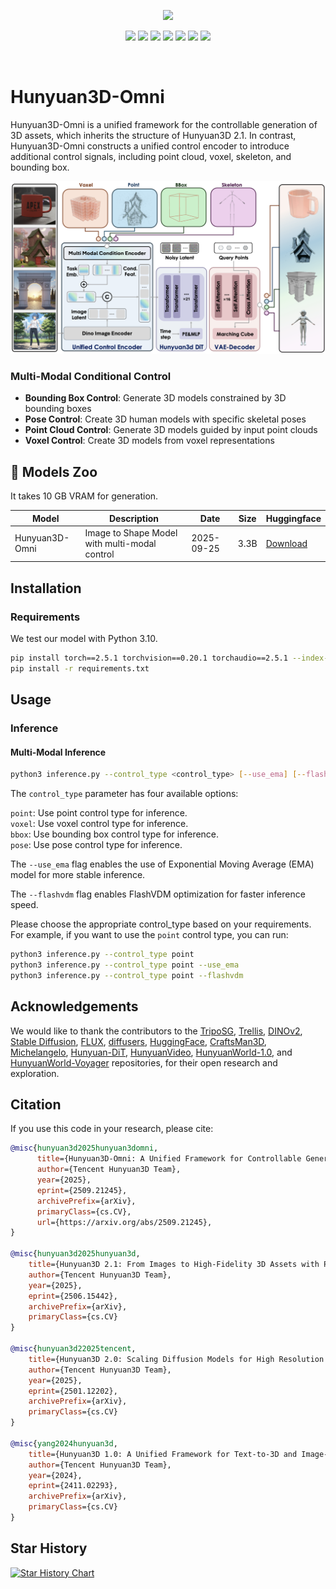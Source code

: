 
<p align="center">
  <img src="assets/omni_teaser.png">
</p>

<div align="center">
  <a href=https://3d.hunyuan.tencent.com target="_blank"><img src=https://img.shields.io/badge/Official%20Site-333399.svg?logo=homepage height=22px></a>
  <a href=https://huggingface.co/tencent/Hunyuan3D-Omni target="_blank"><img src=https://img.shields.io/badge/%F0%9F%A4%97%20Models-d96902.svg height=22px></a>
  <a href=https://3d-models.hunyuan.tencent.com/ target="_blank"><img src= https://img.shields.io/badge/Page-bb8a2e.svg?logo=github height=22px></a>
  <a href=https://discord.gg/dNBrdrGGMa target="_blank"><img src= https://img.shields.io/badge/Discord-white.svg?logo=discord height=22px></a>
  <a href=https://arxiv.org/pdf/2509.21245 target="_blank"><img src=https://img.shields.io/badge/Report-b5212f.svg?logo=arxiv height=22px></a>
  <a href=https://x.com/TencentHunyuan target="_blank"><img src=https://img.shields.io/badge/Hunyuan-black.svg?logo=x height=22px></a>
 <a href="#community-resources" target="_blank"><img src=https://img.shields.io/badge/Community-lavender.svg?logo=homeassistantcommunitystore height=22px></a>
</div>

[//]: # (  <a href=# target="_blank"><img src=https://img.shields.io/badge/Report-b5212f.svg?logo=arxiv height=22px></a>)

[//]: # (  <a href=# target="_blank"><img src= https://img.shields.io/badge/Colab-8f2628.svg?logo=googlecolab height=22px></a>)

[//]: # (  <a href="#"><img alt="PyPI - Downloads" src="https://img.shields.io/pypi/v/mulankit?logo=pypi"  height=22px></a>)
<br>

# Hunyuan3D-Omni

Hunyuan3D-Omni is a unified framework for the controllable generation of 3D assets, which inherits the structure of Hunyuan3D 2.1. In contrast, Hunyuan3D-Omni constructs a unified control encoder to introduce additional control signals, including point cloud, voxel, skeleton, and bounding box.

<p align="left">
  <img src="assets/framework.jpg">
</p>

### Multi-Modal Conditional Control
- **Bounding Box Control**: Generate 3D models constrained by 3D bounding boxes
- **Pose Control**: Create 3D human models with specific skeletal poses  
- **Point Cloud Control**: Generate 3D models guided by input point clouds
- **Voxel Control**: Create 3D models from voxel representations

## 🎁 Models Zoo

It takes 10 GB VRAM for generation.


| Model                      | Description                 | Date       | Size | Huggingface                                                                               |
|----------------------------|-----------------------------|------------|------|-------------------------------------------------------------------------------------------| 
| Hunyuan3D-Omni        | Image to Shape Model with multi-modal control       | 2025-09-25 | 3.3B | [Download](https://huggingface.co/tencent/Hunyuan3D-Omni/tree/main)         |


## Installation

### Requirements
We test our model with Python 3.10.
```bash
pip install torch==2.5.1 torchvision==0.20.1 torchaudio==2.5.1 --index-url https://download.pytorch.org/whl/cu124
pip install -r requirements.txt
```

## Usage

### Inference

#### Multi-Modal Inference
```bash
python3 inference.py --control_type <control_type> [--use_ema] [--flashvdm]
```
The `control_type` parameter has four available options:

`point`: Use point control type for inference.  
`voxel`: Use voxel control type for inference.  
`bbox`: Use bounding box control type for inference.  
`pose`: Use pose control type for inference.

The `--use_ema` flag enables the use of Exponential Moving Average (EMA) model for more stable inference.

The `--flashvdm` flag enables FlashVDM optimization for faster inference speed.

Please choose the appropriate control_type based on your requirements. For example, if you want to use the `point` control type, you can run:
```bash
python3 inference.py --control_type point 
python3 inference.py --control_type point --use_ema
python3 inference.py --control_type point --flashvdm
```

## Acknowledgements

We would like to thank the contributors to
the [TripoSG](https://github.com/VAST-AI-Research/TripoSG), [Trellis](https://github.com/microsoft/TRELLIS),  [DINOv2](https://github.com/facebookresearch/dinov2), [Stable Diffusion](https://github.com/Stability-AI/stablediffusion), [FLUX](https://github.com/black-forest-labs/flux), [diffusers](https://github.com/huggingface/diffusers), [HuggingFace](https://huggingface.co), [CraftsMan3D](https://github.com/wyysf-98/CraftsMan3D), [Michelangelo](https://github.com/NeuralCarver/Michelangelo/tree/main), [Hunyuan-DiT](https://github.com/Tencent-Hunyuan/HunyuanDiT), [HunyuanVideo](https://github.com/Tencent-Hunyuan/HunyuanVideo), [HunyuanWorld-1.0](https://github.com/Tencent-Hunyuan/HunyuanWorld-1.0), and [HunyuanWorld-Voyager](https://github.com/Tencent-Hunyuan/HunyuanWorld-Voyager) repositories, for their open research and
exploration.

## Citation

If you use this code in your research, please cite:
```bibtex
@misc{hunyuan3d2025hunyuan3domni,
      title={Hunyuan3D-Omni: A Unified Framework for Controllable Generation of 3D Assets}, 
      author={Tencent Hunyuan3D Team},
      year={2025},
      eprint={2509.21245},
      archivePrefix={arXiv},
      primaryClass={cs.CV},
      url={https://arxiv.org/abs/2509.21245}, 
}

@misc{hunyuan3d2025hunyuan3d,
    title={Hunyuan3D 2.1: From Images to High-Fidelity 3D Assets with Production-Ready PBR Material},
    author={Tencent Hunyuan3D Team},
    year={2025},
    eprint={2506.15442},
    archivePrefix={arXiv},
    primaryClass={cs.CV}
}

@misc{hunyuan3d22025tencent,
    title={Hunyuan3D 2.0: Scaling Diffusion Models for High Resolution Textured 3D Assets Generation},
    author={Tencent Hunyuan3D Team},
    year={2025},
    eprint={2501.12202},
    archivePrefix={arXiv},
    primaryClass={cs.CV}
}

@misc{yang2024hunyuan3d,
    title={Hunyuan3D 1.0: A Unified Framework for Text-to-3D and Image-to-3D Generation},
    author={Tencent Hunyuan3D Team},
    year={2024},
    eprint={2411.02293},
    archivePrefix={arXiv},
    primaryClass={cs.CV}
}
```

## Star History

<a href="https://star-history.com/#Tencent-Hunyuan/Hunyuan3D-Omni&Date">
 <picture>
   <source media="(prefers-color-scheme: dark)" srcset="https://api.star-history.com/svg?repos=Tencent-Hunyuan/Hunyuan3D-Omni&type=Date&theme=dark" />
   <source media="(prefers-color-scheme: light)" srcset="https://api.star-history.com/svg?repos=Tencent-Hunyuan/Hunyuan3D-Omni&type=Date" />
   <img alt="Star History Chart" src="https://api.star-history.com/svg?repos=Tencent-Hunyuan/Hunyuan3D-Omni&type=Date" />
 </picture>
</a>
